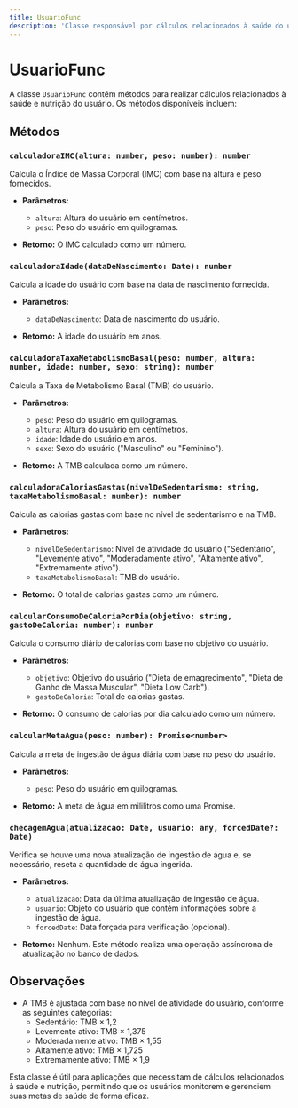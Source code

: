 ```yaml
---
title: UsuarioFunc
description: 'Classe responsável por cálculos relacionados à saúde do usuário, incluindo IMC, idade, taxa de metabolismo basal e consumo de calorias.'
---
```


# UsuarioFunc

A classe `UsuarioFunc` contém métodos para realizar cálculos relacionados à saúde e nutrição do usuário. Os métodos disponíveis incluem:

## Métodos

### `calculadoraIMC(altura: number, peso: number): number`

Calcula o Índice de Massa Corporal (IMC) com base na altura e peso fornecidos.

- **Parâmetros:**
  - `altura`: Altura do usuário em centímetros.
  - `peso`: Peso do usuário em quilogramas.
  
- **Retorno:** O IMC calculado como um número.

### `calculadoraIdade(dataDeNascimento: Date): number`

Calcula a idade do usuário com base na data de nascimento fornecida.

- **Parâmetros:**
  - `dataDeNascimento`: Data de nascimento do usuário.
  
- **Retorno:** A idade do usuário em anos.

### `calculadoraTaxaMetabolismoBasal(peso: number, altura: number, idade: number, sexo: string): number`

Calcula a Taxa de Metabolismo Basal (TMB) do usuário.

- **Parâmetros:**
  - `peso`: Peso do usuário em quilogramas.
  - `altura`: Altura do usuário em centímetros.
  - `idade`: Idade do usuário em anos.
  - `sexo`: Sexo do usuário ("Masculino" ou "Feminino").
  
- **Retorno:** A TMB calculada como um número.

### `calculadoraCaloriasGastas(nivelDeSedentarismo: string, taxaMetabolismoBasal: number): number`

Calcula as calorias gastas com base no nível de sedentarismo e na TMB.

- **Parâmetros:**
  - `nivelDeSedentarismo`: Nível de atividade do usuário ("Sedentário", "Levemente ativo", "Moderadamente ativo", "Altamente ativo", "Extremamente ativo").
  - `taxaMetabolismoBasal`: TMB do usuário.
  
- **Retorno:** O total de calorias gastas como um número.

### `calcularConsumoDeCaloriaPorDia(objetivo: string, gastoDeCaloria: number): number`

Calcula o consumo diário de calorias com base no objetivo do usuário.

- **Parâmetros:**
  - `objetivo`: Objetivo do usuário ("Dieta de emagrecimento", "Dieta de Ganho de Massa Muscular", "Dieta Low Carb").
  - `gastoDeCaloria`: Total de calorias gastas.
  
- **Retorno:** O consumo de calorias por dia calculado como um número.

### `calcularMetaAgua(peso: number): Promise<number>`

Calcula a meta de ingestão de água diária com base no peso do usuário.

- **Parâmetros:**
  - `peso`: Peso do usuário em quilogramas.
  
- **Retorno:** A meta de água em mililitros como uma Promise.

### `checagemAgua(atualizacao: Date, usuario: any, forcedDate?: Date)`

Verifica se houve uma nova atualização de ingestão de água e, se necessário, reseta a quantidade de água ingerida.

- **Parâmetros:**
  - `atualizacao`: Data da última atualização de ingestão de água.
  - `usuario`: Objeto do usuário que contém informações sobre a ingestão de água.
  - `forcedDate`: Data forçada para verificação (opcional).
  
- **Retorno:** Nenhum. Este método realiza uma operação assíncrona de atualização no banco de dados.

## Observações

- A TMB é ajustada com base no nível de atividade do usuário, conforme as seguintes categorias:
  - Sedentário: TMB × 1,2
  - Levemente ativo: TMB × 1,375
  - Moderadamente ativo: TMB × 1,55
  - Altamente ativo: TMB × 1,725
  - Extremamente ativo: TMB × 1,9

Esta classe é útil para aplicações que necessitam de cálculos relacionados à saúde e nutrição, permitindo que os usuários monitorem e gerenciem suas metas de saúde de forma eficaz.